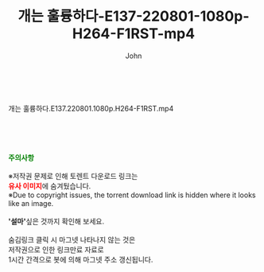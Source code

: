 ﻿---
layout: post
title:  "개는 훌륭하다-E137-220801-1080p-H264-F1RST-mp4"
author: John
categories: [ 방송/음악 ]
tags: [  ]
image:  
description: "개는 훌륭하다-E137-220801-1080p-H264-F1RST-mp4 torrent 정보 공유"
toc: true
toc_sticky: true
---

<br>
<div class="view-img">
<a class="view_image" href="https://torrentmobile59.com/bbs/view_image.php?fn=%2Fdata%2Ffile%2Fmusic%2F3659260999_M4IJvpRc_1ac5f8519ba4d2050e2407b659087f7b61242502.jpg" target="_blank"><img alt="" class="img-tag" content="https://torrentmobile59.com/data/file/music/3659260999_M4IJvpRc_1ac5f8519ba4d2050e2407b659087f7b61242502.jpg" itemprop="image" src="https://torrentmobile59.com/data/file/music/3659260999_M4IJvpRc_1ac5f8519ba4d2050e2407b659087f7b61242502.jpg"/></a></div><div class="view-content" itemprop="description">
<p>개는 훌륭하다.E137.220801.1080p.H264-F1RST.mp4<br/></p> </div>
    
<br><br><br>
<p data-ke-size="size16"><b><span style="color: green;">주의사항</span></b><br /><br />※저작권 문제로 인해 토렌트 다운로드 링크는<br /><b><span style="color: red;">유사 이미지</span></b>에 숨겨뒀습니다.<br />※Due to copyright issues, the torrent download link is hidden where it looks like an image.<br /><br /><b>'설마'</b>싶은 것까지 확인해 보세요.<br /><br />숨김링크 클릭 시 마그넷 나타나지 않는 것은<br />저작권으로 인한 링크만료 자료로<br />1시간 간격으로 봇에 의해 마그넷 주소 갱신됩니다.</p>
